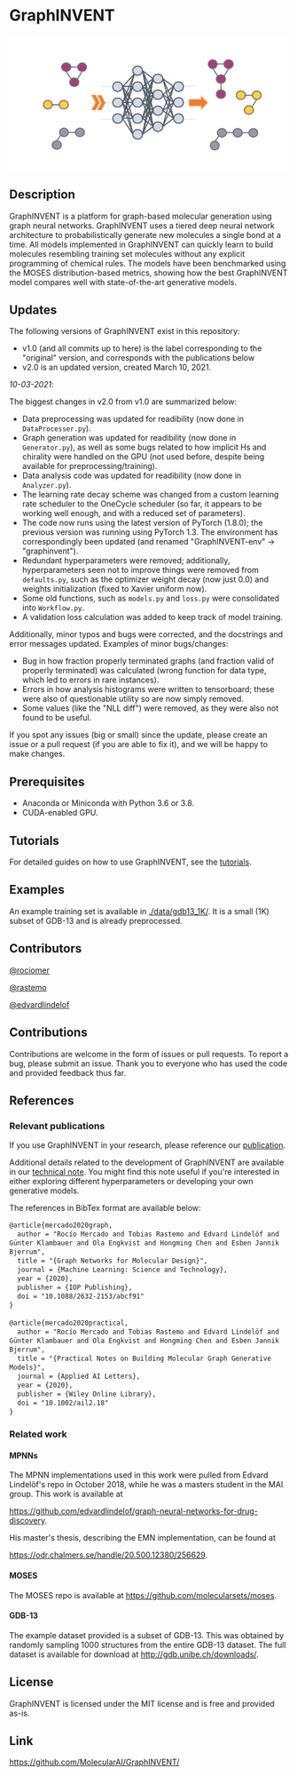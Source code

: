 # GraphINVENT

![cover image](./cover-image.png)

## Description
GraphINVENT is a platform for graph-based molecular generation using graph neural networks. GraphINVENT uses a tiered deep neural network architecture to probabilistically generate new molecules a single bond at a time. All models implemented in GraphINVENT can quickly learn to build molecules resembling training set molecules without any explicit programming of chemical rules. The models have been benchmarked using the MOSES distribution-based metrics, showing how the best GraphINVENT model compares well with state-of-the-art generative models.

## Updates
The following versions of GraphINVENT exist in this repository:
* v1.0 (and all commits up to here) is the label corresponding to the "original" version, and corresponds with the publications below
* v2.0 is an updated version, created March 10, 2021.

*10-03-2021*:

The biggest changes in v2.0 from v1.0 are summarized below:
* Data preprocessing was updated for readibility (now done in `DataProcesser.py`).
* Graph generation was updated for readibility (now done in `Generator.py`), as well as some bugs related to how implicit Hs and chirality were handled on the GPU (not used before, despite being available for preprocessing/training).
* Data analysis code was updated for readibility (now done in `Analyzer.py`).
* The learning rate decay scheme was changed from a custom learning rate scheduler to the OneCycle scheduler (so far, it appears to be working well enough, and with a reduced set of parameters).
* The code now runs using the latest version of PyTorch (1.8.0); the previous version was running using PyTorch 1.3. The environment has correspondingly been updated (and renamed "GraphINVENT-env" -> "graphinvent").
* Redundant hyperparameters were removed; additionally, hyperparameters seen not to improve things were removed from `defaults.py`, such as the optimizer weight decay (now just 0.0) and weights initialization (fixed to Xavier uniform now).
* Some old functions, such as `models.py` and `loss.py` were consolidated into `Workflow.py`.
* A validation loss calculation was added to keep track of model training.

Additionally, minor typos and bugs were corrected, and the docstrings and error messages updated. Examples of minor bugs/changes:
* Bug in how fraction properly terminated graphs (and fraction valid of properly terminated) was calculated (wrong function for data type, which led to errors in rare instances).
* Errors in how analysis histograms were written to tensorboard; these were also of questionable utility so are now simply removed.
* Some values (like the "NLL diff") were removed, as they were also not found to be useful.

If you spot any issues (big or small) since the update, please create an issue or a pull request (if you are able to fix it), and we will be happy to make changes.

## Prerequisites
* Anaconda or Miniconda with Python 3.6 or 3.8.
* CUDA-enabled GPU.

## Tutorials
For detailed guides on how to use GraphINVENT, see the [tutorials](./tutorials/).

## Examples
An example training set is available in [./data/gdb13_1K/](./data/gdb13_1K/). It is a small (1K) subset of GDB-13 and is already preprocessed.

## Contributors
[@rociomer](https://www.github.com/rociomer)

[@rastemo](https://www.github.com/rastemo)

[@edvardlindelof](https://www.github.com/edvardlindelof)

## Contributions

Contributions are welcome in the form of issues or pull requests. To report a bug, please submit an issue. Thank you to everyone who has used the code and provided feedback thus far.


## References
### Relevant publications
If you use GraphINVENT in your research, please reference our [publication](https://doi.org/10.1088/2632-2153/abcf91).

Additional details related to the development of GraphINVENT are available in our [technical note](https://doi.org/10.1002/ail2.18). You might find this note useful if you're interested in either exploring different hyperparameters or developing your own generative models.

The references in BibTex format are available below:

```
@article{mercado2020graph,
  author = "Rocío Mercado and Tobias Rastemo and Edvard Lindelöf and Günter Klambauer and Ola Engkvist and Hongming Chen and Esben Jannik Bjerrum",
  title = "{Graph Networks for Molecular Design}",
  journal = {Machine Learning: Science and Technology},
  year = {2020},
  publisher = {IOP Publishing},
  doi = "10.1088/2632-2153/abcf91"
}

@article{mercado2020practical,
  author = "Rocío Mercado and Tobias Rastemo and Edvard Lindelöf and Günter Klambauer and Ola Engkvist and Hongming Chen and Esben Jannik Bjerrum",
  title = "{Practical Notes on Building Molecular Graph Generative Models}",
  journal = {Applied AI Letters},
  year = {2020},
  publisher = {Wiley Online Library},
  doi = "10.1002/ail2.18"
}
```

### Related work
#### MPNNs
The MPNN implementations used in this work were pulled from Edvard Lindelöf's repo in October 2018, while he was a masters student in the MAI group. This work is available at

https://github.com/edvardlindelof/graph-neural-networks-for-drug-discovery.

His master's thesis, describing the EMN implementation, can be found at

https://odr.chalmers.se/handle/20.500.12380/256629.

#### MOSES
The MOSES repo is available at https://github.com/molecularsets/moses.

#### GDB-13
The example dataset provided is a subset of GDB-13. This was obtained by randomly sampling 1000 structures from the entire GDB-13 dataset. The full dataset is available for download at http://gdb.unibe.ch/downloads/.


## License

GraphINVENT is licensed under the MIT license and is free and provided as-is.

## Link
https://github.com/MolecularAI/GraphINVENT/
